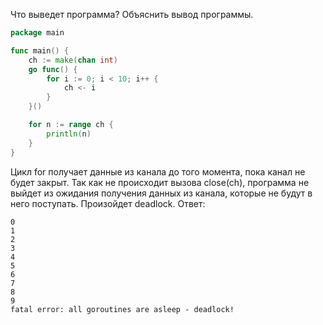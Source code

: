 Что выведет программа? Объяснить вывод программы.

```go
package main

func main() {
	ch := make(chan int)
	go func() {
		for i := 0; i < 10; i++ {
			ch <- i
		}
	}()

	for n := range ch {
		println(n)
	}
}
```
Цикл for получает данные из канала до того момента, пока канал не будет закрыт. Так как не происходит вызова close(ch), программа не выйдет из ожидания получения данных из канала, которые не будут в него поступать. Произойдет deadlock.
Ответ:
```
0
1
2
3
4
5
6
7
8
9
fatal error: all goroutines are asleep - deadlock!
```
